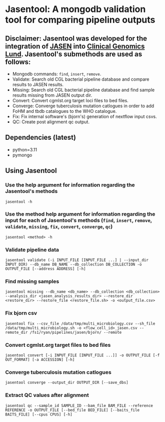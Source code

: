 # Jasentool: A mongodb validation tool for comparing pipeline outputs
## Disclaimer: Jasentool was developed for the integration of [JASEN](https://github.com/Clinical-Genomics-Lund/jasentool) into [Clinical Genomics Lund](https://github.com/Clinical-Genomics-Lund). Jasentool's submethods are used as follows:
* Mongodb commands: `find`, `insert`, `remove`.
* Validate: Search old CGL bacterial pipeline database and compare results to JASEN results. 
* Missing: Search old CGL bacterial pipeline database and find sample results missing from JASEN output dir.
* Convert: Convert cgmlst.org target loci files to bed files.
* Converge: Converge tuberculosis mutation catlogues in order to add FoHM and tbdb catalogues to the WHO catalogue.
* Fix: Fix internal software's (bjorn's) generation of nextflow input csvs.
* QC: Create post alignment qc output.

## Dependencies (latest)
* python=3.11
* pymongo

## Using Jasentool
### Use the help argument for information regarding the Jasentool's methods
```
jasentool -h
```

### Use the method help argument for information regarding the input for each of Jasentool's methods (`find`, `insert`, `remove`, `validate`, `missing`, `fix`, `convert`, `converge`, `qc`)
```
jasentool <method> -h
```

### Validate pipeline data
```
jasentool validate (-i INPUT_FILE [INPUT_FILE ...] | --input_dir INPUT_DIR) --db_name DB_NAME --db_collection DB_COLLECTION -o OUTPUT_FILE [--address ADDRESS] [-h]
```

### Find missing samples
```
jasentool missing --db_name <db_name> --db_collection <db_collection> --analysis_dir <jasen_analysis_results_dir> --restore_dir <restore_dir> --restore_file <restore_file.sh> -o <output_file.csv>
```

### Fix bjorn csv
```
jasentool fix --csv_file /data/tmp/multi_microbiology.csv --sh_file /data/tmp/multi_microbiology.sh -o <flow_cell_id>_jasen.csv --remote_dir /fs1/ryan/pipelines/jasen/bjorn/ --remote
```

### Convert cgmlst.org target files to bed files
```
jasentool convert [-i INPUT_FILE [INPUT_FILE ...]] -o OUTPUT_FILE [-f OUT_FORMAT] [-a ACCESSION] [-h]
```

### Converge tuberculosis mutation catlogues
```
jasentool converge --output_dir OUTPUT_DIR [--save_dbs]
```

### Extract QC values after alignment
```
jasentool qc --sample_id SAMPLE_ID --bam_file BAM_FILE --reference REFERENCE -o OUTPUT_FILE [--bed_file BED_FILE] [--baits_file BAITS_FILE] [--cpus CPUS] [-h]
```
